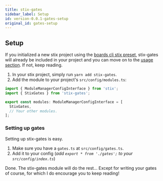 ```yaml
---
title: stix-gates
sidebar_label: Setup
id: version-0.0.1-gates-setup
original_id: gates-setup
---
```


## Setup
If you initialized a new stix project using the [boards cli stix preset](https://github.com/SpoonX/boards-preset-stix),
stix-gates will already be included in your project and you can move on to the [usage section](usage).
If not, keep reading.

1. In your stix project, simply run `yarn add stix-gates`.
2. Add the module to your project's `src/config/modules.ts`:

```ts
import { ModuleManagerConfigInterface } from 'stix';
import { StixGates } from 'stix-gates';

export const modules: ModuleManagerConfigInterface = [
  StixGates,
  // Your other modules.
];
```

### Setting up gates

Setting up stix-gates is easy.

1. Make sure you have a `gates.ts` at `src/config/gates.ts`.
2. Add it to your config (_add `export * from './gates';` to your `src/config/index.ts`_)

Done. The stix-gates module will do the rest... Except for writing your gates of course, for which I do encourage you to keep reading!
